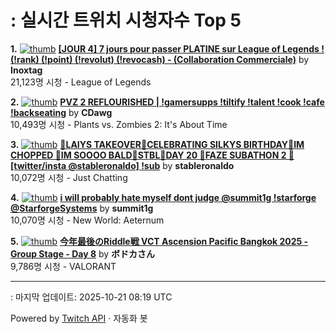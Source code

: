 # : 실시간 트위치 시청자수 Top 5

**1.** [![thumb](https://static-cdn.jtvnw.net/previews-ttv/live_user_inoxtag-320x180.jpg)](https://twitch.tv/Inoxtag)
**[[JOUR 4] 7 jours pour passer PLATINE sur League of Legends ! (!rank) (!point) (!revolut) (!revocash) - (Collaboration Commerciale)](https://twitch.tv/Inoxtag)** by **Inoxtag**<br>21,123명 시청  - League of Legends

**2.** [![thumb](https://static-cdn.jtvnw.net/previews-ttv/live_user_cdawg-320x180.jpg)](https://twitch.tv/CDawg)
**[PVZ 2 REFLOURISHED | !gamersupps !tiltify !talent !cook !cafe !backseating](https://twitch.tv/CDawg)** by **CDawg**<br>10,493명 시청  - Plants vs. Zombies 2: It's About Time

**3.** [![thumb](https://static-cdn.jtvnw.net/previews-ttv/live_user_stableronaldo-320x180.jpg)](https://twitch.tv/stableronaldo)
**[🗽LAIYS TAKEOVER🗽CELEBRATING SILKYS BIRTHDAY🗽IM CHOPPED 🗽IM SOOOO BALD🗽STBL🗽DAY 20 🗽FAZE SUBATHON 2 🗽[twitter/insta @stableronaldo] !sub](https://twitch.tv/stableronaldo)** by **stableronaldo**<br>10,072명 시청  - Just Chatting

**4.** [![thumb](https://static-cdn.jtvnw.net/previews-ttv/live_user_summit1g-320x180.jpg)](https://twitch.tv/summit1g)
**[i will probably hate myself dont judge @summit1g !starforge @StarforgeSystems](https://twitch.tv/summit1g)** by **summit1g**<br>10,070명 시청  - New World: Aeternum

**5.** [![thumb](https://static-cdn.jtvnw.net/previews-ttv/live_user_vodkavdk-320x180.jpg)](https://twitch.tv/ボドカさん)
**[今年最後のRiddle戦 VCT Ascension Pacific Bangkok 2025 - Group Stage - Day 8](https://twitch.tv/ボドカさん)** by **ボドカさん**<br>9,786명 시청  - VALORANT


---
: 마지막 업데이트: 2025-10-21 08:19 UTC

Powered by [Twitch API](https://dev.twitch.tv/docs/api/reference) · 자동화 봇